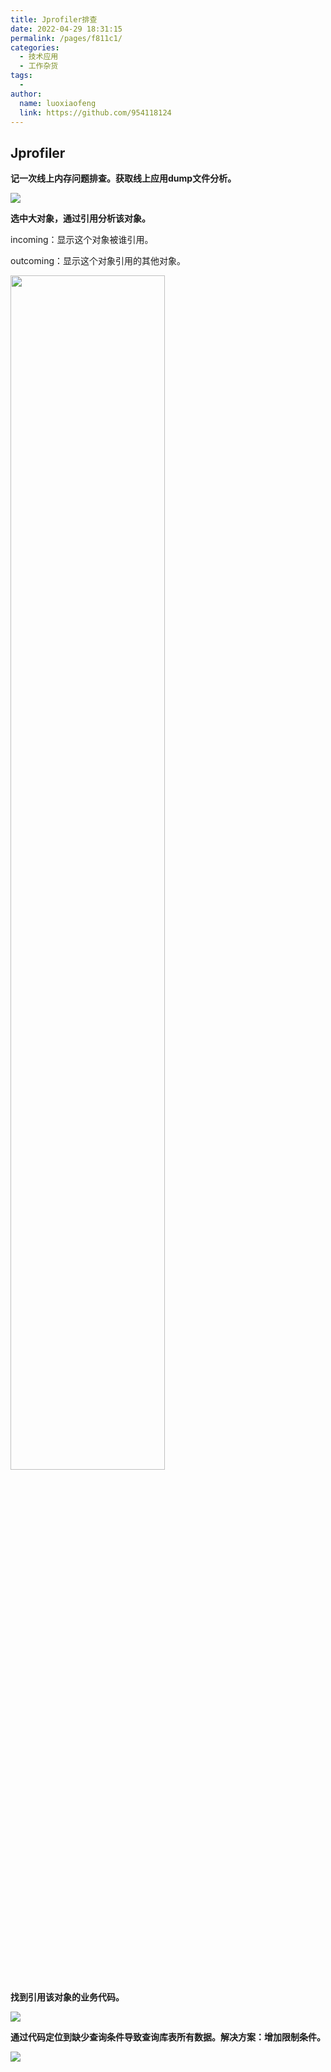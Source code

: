 ```yaml
---
title: Jprofiler排查
date: 2022-04-29 18:31:15
permalink: /pages/f811c1/
categories:
  - 技术应用
  - 工作杂货
tags:
  - 
author: 
  name: luoxiaofeng
  link: https://github.com/954118124
---
```



## Jprofiler

**记一次线上内存问题排查。获取线上应用dump文件分析。**

<img src="http://media.luoxiaofeng.cn/blog/img/image-20220428180545114.png" class="imgcss">

**选中大对象，通过引用分析该对象。**

incoming：显示这个对象被谁引用。

outcoming：显示这个对象引用的其他对象。

<img src="http://media.luoxiaofeng.cn/blog/img/image-20220428180632643.png" class="imgcss" width="70%"> 

**找到引用该对象的业务代码。**

<img src="http://media.luoxiaofeng.cn/blog/img/image-20220428180851468.png" class="imgcss">

**通过代码定位到缺少查询条件导致查询库表所有数据。解决方案：增加限制条件。**

<img src="http://media.luoxiaofeng.cn/blog/img/image-20220429173225565.png" class="imgcss">
